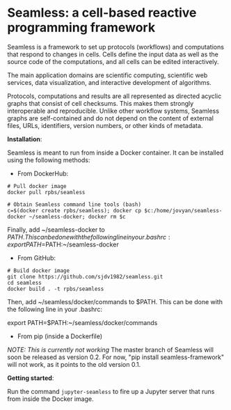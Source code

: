 Seamless: a cell-based reactive programming framework
=====================================================

Seamless is a framework to set up protocols (workflows) and computations that respond to changes in cells. Cells define the input data as well as the source code of the computations, and all cells can be edited interactively. 

The main application domains are scientific computing, scientific web services, data visualization, and interactive development of algorithms. 

Protocols, computations and results are all represented as directed acyclic graphs that consist of cell checksums. This makes them strongly interoperable and reproducible. Unlike other workflow systems, Seamless graphs are self-contained and do not depend on the content of external files, URLs, identifiers, version numbers, or other kinds of metadata. 

**Installation**: 

Seamless is meant to run from inside a Docker container. It can be installed using the following methods:

- From DockerHub:
```
# Pull docker image
docker pull rpbs/seamless

# Obtain Seamless command line tools (bash)
c=$(docker create rpbs/seamless); docker cp $c:/home/jovyan/seamless-docker ~/seamless-docker; docker rm $c
```
Finally, add ~/seamless-docker to $PATH. This can be done with the following line in your .bashrc:
export PATH=$PATH:~/seamless-docker


- From GitHub:
```
# Build docker image
git clone https://github.com/sjdv1982/seamless.git
cd seamless
docker build . -t rpbs/seamless
```
Then, add ~/seamless/docker/commands to $PATH. 
This can be done with the following line in your .bashrc:

export PATH=$PATH:~/seamless/docker/commands


- From pip (inside a Dockerfile)

*NOTE: This is currently not working*
The master branch of Seamless will soon be released as version 0.2.
For now, "pip install seamless-framework" will not work, as it points to the old version 0.1.

**Getting started**:

Run the command ```jupyter-seamless``` to fire up a Jupyter server that runs from inside the Docker image.
